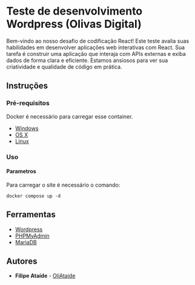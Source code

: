# Teste de desenvolvimento Wordpress (Olivas Digital)

Bem-vindo ao nosso desafio de codificação React! Este teste avalia suas habilidades em desenvolver aplicações web interativas com React. Sua tarefa é construir uma aplicação que interaja com APIs externas e exiba dados de forma clara e eficiente. Estamos ansiosos para ver sua criatividade e qualidade de código em prática.

## Instruções

### Pré-requisitos

Docker é necessário para carregar esse container.

* [Windows](https://docs.docker.com/windows/started)
* [OS X](https://docs.docker.com/mac/started/)
* [Linux](https://docs.docker.com/linux/started/)

### Uso

#### Parametros

Para carregar o site é necessário o comando:

```shell
docker compose up -d
```

## Ferramentas

* [Wordpress](https://wordpress.com/pt-br/)
* [PHPMyAdmin](https://www.phpmyadmin.net/)
* [MariaDB](https://mariadb.org/)

## Autores

* **Filipe Ataíde** - [OliAtaide](https://github.com/OlIAtaide)
